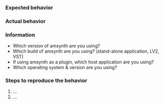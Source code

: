 ### Expected behavior

### Actual behavior

### Information

  - Which version of amsynth are you using?
  - Which build of amsynth are you using? (stand-alone application, LV2, VST)
  - If using amsynth as a plugin, which host application are you using?
  - Which operating system & version are you using?

### Steps to reproduce the behavior

  1. ...
  2. ...